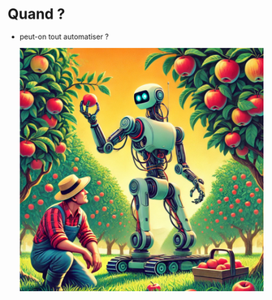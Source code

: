 <!-- .slide: data-state="nologo-slide" style="text-align: center" -->
# Quand ?

* peut-on tout automatiser ?

  ![peut-on ?](images/peuton.webp "peuton") <!-- .element: width="200px" -->
